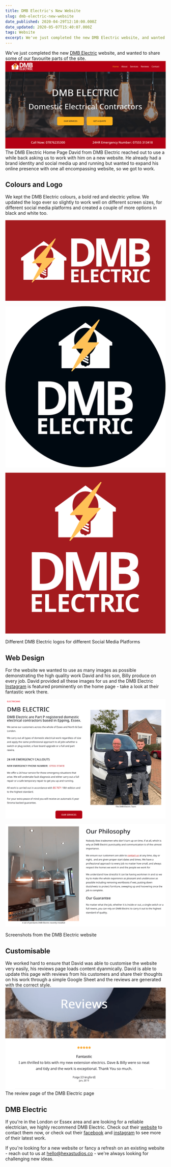 ```yaml
---
title: DMB Electric's New Website
slug: dmb-electric-new-website
date_published: 2020-04-29T12:10:00.000Z
date_updated: 2020-05-07T15:40:07.000Z
tags: Website
excerpt: We've just completed the new DMB Electric website, and wanted to share some of our favourite parts of the site.
---
```


We've just completed the new [DMB Electric](https://dmbelectric.co.uk) website, and wanted to share some of our favourite parts of the site.
![](/images/2020/04/Screenshot-2020-04-28-at-12.32.13-3.png)The DMB Electric Home Page
David from DMB Electric reached out to use a while back asking us to work with him on a new website. He already had a brand identity and social media up and running but wanted to expand his online presence with one all encompassing website, so we got to work.

## Colours and Logo 

We kept the DMB Electric colours, a bold red and electric yellow. We updated the logo ever so slightly to work well on different screen sizes, for different social media platforms and created a couple of more options in black and white too.

![](/images/2020/04/Artboard5-1.png)

![](/images/2020/04/Artboard11.png)

![](/images/2020/04/Artboard2.png)

Different DMB Electric logos for different Social Media Platforms
## Web Design

For the website we wanted to use as many images as possible demonstrating the high quality work David and his son, Billy produce on every job. David provided all these images for us and the DMB Electric [Instagram](https://www.instagram.com/dmb_electric/) is featured prominently on the home page - take a look at their fantastic work there.

![](/images/2020/04/Screenshot-2020-04-28-at-12.32.26-2.png)

![](/images/2020/04/Screenshot-2020-04-28-at-12.53.11-1.png)

Screenshots from the DMB Electric website
## Customisable

We worked hard to ensure that David was able to customise the website very easily, his reviews page loads content dyanmically. David is able to update this page with reviews from his customers and share their thoughts on his work through a simple Google Sheet and the reviews are generated with the correct style. 
![](/images/2020/04/Screenshot-2020-04-28-at-12.33.22-1-.png)The review page of the DMB Electric page
## DMB Electric

If you're in the London or Essex area and are looking for a reliable electrician, we highly recommend DMB Electric. Check out their [website](https://dmbelectric.co.uk) to contact them now, or check out their [facebook](https://www.facebook.com/dmbelectric1/) and [instagram](https://www.instagram.com/dmb_electric/) to see more of their latest work.

If you're looking for a new website or fancy a refresh on an existing website - reach out to us at hello@hexastudios.co - we're always looking for challenging new ideas.
